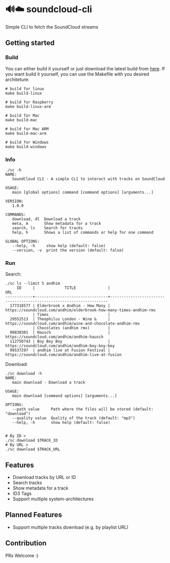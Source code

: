 # 🔊☁️ soundcloud-cli
Simple CLI to fetch the SoundCloud streams

## Getting started

### Build
You can either build it yourself or just download the latest build from [here](https://github.com/timoknapp/soundcloud-cli/releases). If you want build it yourself, you can use the Makefile with you desired architeture:

```
# build for linux
make build-linux

# build for Raspberry
make build-linux-arm

# build for Mac
make build-mac

# build for Mac ARM
make build-mac-arm

# build for Windows
make build-windows
```

### Info
```
./sc -h
NAME:
   SoundCloud CLI - A simple CLI to interact with tracks on SoundCloud

USAGE:
   main [global options] command [command options] [arguments...]

VERSION:
   1.0.0

COMMANDS:
   download, dl  Download a track
   meta, m       Show metadata for a track
   search, ls    Search for tracks
   help, h       Shows a list of commands or help for one command

GLOBAL OPTIONS:
   --help, -h     show help (default: false)
   --version, -v  print the version (default: false)

```

### Run

Search:
```
./sc ls --limit 5 andhim
     ID     |             TITLE              |                                URL                                  
------------+--------------------------------+---------------------------------------------------------------------
  177318577 | Elderbrook x Andhim - How Many | https://soundcloud.com/andhim/elderbrook-how-many-times-andhim-rmx  
            | Times                          |                                                                     
  29552513  | Theophilus London - Wine &     | https://soundcloud.com/andhim/wine-and-chocolate-andhim-rmx         
            | Chocolates (andhim rmx)        |                                                                     
  90830301  | Hausch                         | https://soundcloud.com/andhim/andhim-hausch                         
  112750743 | Boy Boy Boy                    | https://soundcloud.com/andhim/andhim-boy-boy-boy                    
  99537297  | andhim live at Fusion Festival | https://soundcloud.com/andhim/andhim-live-at-fusion                 
```

Download:
```
./sc download -h
NAME:
   main download - Download a track

USAGE:
   main download [command options] [arguments...]

OPTIONS:
   --path value     Path where the files will be stored (default: "download")
   --quality value  Quality of the track (default: "mp3")
   --help, -h       show help (default: false)


# By ID >
./sc download $TRACK_ID
# By URL >
./sc download $TRACK_URL
```

## Features

- Download tracks by URL or ID
- Search tracks
- Show metadata for a track
- ID3 Tags
- Support multiple system-architectures

## Planned Features

- Support multiple tracks download (e.g. by playlist URL)


## Contribution

PRs Welcome :)
